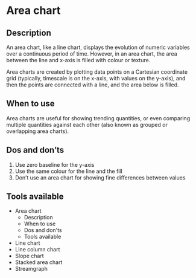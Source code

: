 <!---
Area - Change over time content
-->

<!--- Area icon assets/img/change_over_time/area_icon.svg --->
# Area chart

## Description

An area chart, like a line chart, displays the evolution of numeric variables over a continuous period of time. However, in an area chart, the area between the line and x-axis is filled with colour or texture.

Area charts are created by plotting data points on a Cartesian coordinate grid (typically, timescale is on the x-axis, with values on the y-axis), and then the points are connected with a line, and the area below is filled.


## When to use

Area charts are useful for showing trending quantities, or even comparing multiple quantities against each other (also known as grouped or overlapping area charts).

## Dos and don’ts <!--- assets/img/change_over_time/area_dosdonts_X.svg --->

1. Use zero baseline for the y-axis
2. Use the same colour for the line and the fill
3. Don’t use an area chart for showing fine differences between values


## Tools available
<!--- Buttons with link to the different tools --->


<!---
Side bar 
-->
- Area chart
    - Description
    - When to use
    - Dos and don'ts
    - Tools available
- Line chart
- Line column chart
- Slope chart
- Stacked area chart
- Streamgraph
